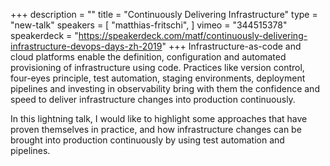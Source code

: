 +++
description = ""
title = "Continuously Delivering Infrastructure"
type = "new-talk"
speakers = [
        "matthias-fritschi",
]
vimeo = "344515378"
speakerdeck = "https://speakerdeck.com/matf/continuously-delivering-infrastructure-devops-days-zh-2019"
+++
Infrastructure-as-code and cloud platforms enable the definition, configuration and
automated provisioning of infrastructure using code. Practices like version control,
four-eyes principle, test automation, staging environments, deployment pipelines and
investing in observability bring with them the confidence and speed to deliver
infrastructure changes into production continuously.

In this lightning talk, I would like to highlight some approaches that have proven
themselves in practice, and how infrastructure changes can be brought into production
continuously by using test automation and pipelines.